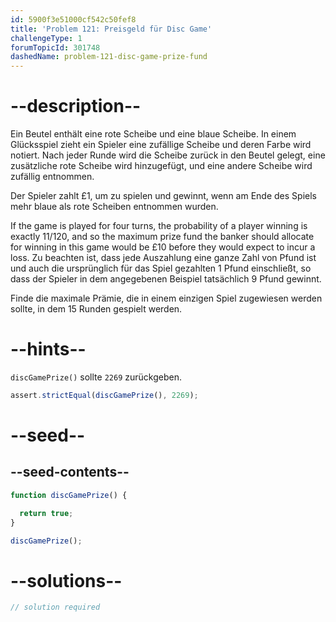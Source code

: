 ```yaml
---
id: 5900f3e51000cf542c50fef8
title: 'Problem 121: Preisgeld für Disc Game'
challengeType: 1
forumTopicId: 301748
dashedName: problem-121-disc-game-prize-fund
---
```


# --description--

Ein Beutel enthält eine rote Scheibe und eine blaue Scheibe. In einem Glücksspiel zieht ein Spieler eine zufällige Scheibe und deren Farbe wird notiert. Nach jeder Runde wird die Scheibe zurück in den Beutel gelegt, eine zusätzliche rote Scheibe wird hinzugefügt, und eine andere Scheibe wird zufällig entnommen.

Der Spieler zahlt £1, um zu spielen und gewinnt, wenn am Ende des Spiels mehr blaue als rote Scheiben entnommen wurden.

If the game is played for four turns, the probability of a player winning is exactly 11/120, and so the maximum prize fund the banker should allocate for winning in this game would be £10 before they would expect to incur a loss. Zu beachten ist, dass jede Auszahlung eine ganze Zahl von Pfund ist und auch die ursprünglich für das Spiel gezahlten 1 Pfund einschließt, so dass der Spieler in dem angegebenen Beispiel tatsächlich 9 Pfund gewinnt.

Finde die maximale Prämie, die in einem einzigen Spiel zugewiesen werden sollte, in dem 15 Runden gespielt werden.

# --hints--

`discGamePrize()` sollte `2269` zurückgeben.

```js
assert.strictEqual(discGamePrize(), 2269);
```

# --seed--

## --seed-contents--

```js
function discGamePrize() {

  return true;
}

discGamePrize();
```

# --solutions--

```js
// solution required
```

